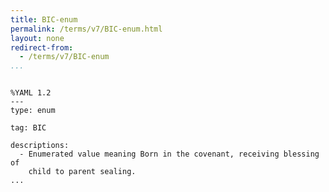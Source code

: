 ```yaml
---
title: BIC-enum
permalink: /terms/v7/BIC-enum.html
layout: none
redirect-from:
  - /terms/v7/BIC-enum
...
```


```

%YAML 1.2
---
type: enum

tag: BIC

descriptions:
  - Enumerated value meaning Born in the covenant, receiving blessing of
    child to parent sealing.
...

```